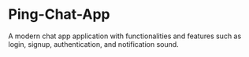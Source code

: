 # Ping-Chat-App
A modern chat app application with functionalities and features such as login, signup, authentication, and notification sound.
